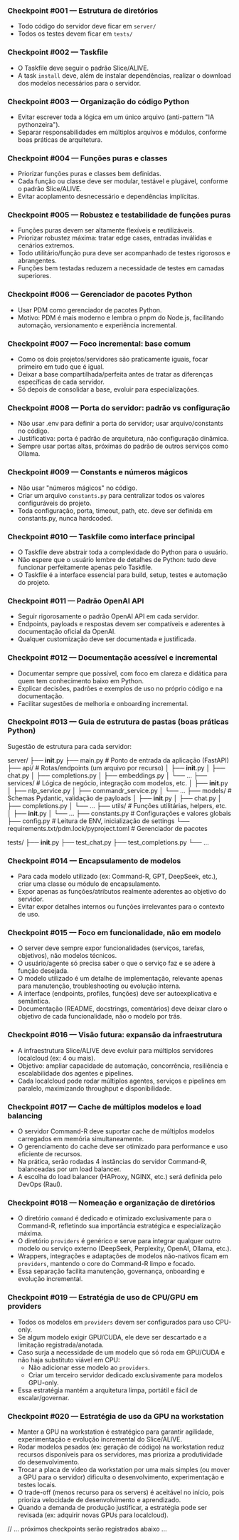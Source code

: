 ### Checkpoint #001 — Estrutura de diretórios

- Todo código do servidor deve ficar em `server/`
- Todos os testes devem ficar em `tests/`

### Checkpoint #002 — Taskfile

- O Taskfile deve seguir o padrão Slice/ALIVE.
- A task `install` deve, além de instalar dependências, realizar o download dos modelos necessários para o servidor.

### Checkpoint #003 — Organização do código Python

- Evitar escrever toda a lógica em um único arquivo (anti-pattern "IA pythonzeira").
- Separar responsabilidades em múltiplos arquivos e módulos, conforme boas práticas de arquitetura.

### Checkpoint #004 — Funções puras e classes

- Priorizar funções puras e classes bem definidas.
- Cada função ou classe deve ser modular, testável e plugável, conforme o padrão Slice/ALIVE.
- Evitar acoplamento desnecessário e dependências implícitas.

### Checkpoint #005 — Robustez e testabilidade de funções puras

- Funções puras devem ser altamente flexíveis e reutilizáveis.
- Priorizar robustez máxima: tratar edge cases, entradas inválidas e cenários extremos.
- Todo utilitário/função pura deve ser acompanhado de testes rigorosos e abrangentes.
- Funções bem testadas reduzem a necessidade de testes em camadas superiores.

### Checkpoint #006 — Gerenciador de pacotes Python

- Usar PDM como gerenciador de pacotes Python.
- Motivo: PDM é mais moderno e lembra o pnpm do Node.js, facilitando automação, versionamento e experiência incremental.

### Checkpoint #007 — Foco incremental: base comum

- Como os dois projetos/servidores são praticamente iguais, focar primeiro em tudo que é igual.
- Deixar a base compartilhada/perfeita antes de tratar as diferenças específicas de cada servidor.
- Só depois de consolidar a base, evoluir para especializações.

### Checkpoint #008 — Porta do servidor: padrão vs configuração

- Não usar .env para definir a porta do servidor; usar arquivo/constants no código.
- Justificativa: porta é padrão de arquitetura, não configuração dinâmica.
- Sempre usar portas altas, próximas do padrão de outros serviços como Ollama.

### Checkpoint #009 — Constants e números mágicos

- Não usar "números mágicos" no código.
- Criar um arquivo `constants.py` para centralizar todos os valores configuráveis do projeto.
- Toda configuração, porta, timeout, path, etc. deve ser definida em constants.py, nunca hardcoded.

### Checkpoint #010 — Taskfile como interface principal

- O Taskfile deve abstrair toda a complexidade do Python para o usuário.
- Não espere que o usuário lembre de detalhes de Python: tudo deve funcionar perfeitamente apenas pelo Taskfile.
- O Taskfile é a interface essencial para build, setup, testes e automação do projeto.

### Checkpoint #011 — Padrão OpenAI API

- Seguir rigorosamente o padrão OpenAI API em cada servidor.
- Endpoints, payloads e respostas devem ser compatíveis e aderentes à documentação oficial da OpenAI.
- Qualquer customização deve ser documentada e justificada.

### Checkpoint #012 — Documentação acessível e incremental

- Documentar sempre que possível, com foco em clareza e didática para quem tem conhecimento baixo em Python.
- Explicar decisões, padrões e exemplos de uso no próprio código e na documentação.
- Facilitar sugestões de melhoria e onboarding incremental.

### Checkpoint #013 — Guia de estrutura de pastas (boas práticas Python)

Sugestão de estrutura para cada servidor:

server/
  ├── __init__.py
  ├── main.py              # Ponto de entrada da aplicação (FastAPI)
  ├── api/                 # Rotas/endpoints (um arquivo por recurso)
  │     ├── __init__.py
  │     ├── chat.py
  │     ├── completions.py
  │     ├── embeddings.py
  │     └── ...
  ├── services/            # Lógica de negócio, integração com modelos, etc.
  │     ├── __init__.py
  │     ├── nlp_service.py
  │     ├── commandr_service.py
  │     └── ...
  ├── models/              # Schemas Pydantic, validação de payloads
  │     ├── __init__.py
  │     ├── chat.py
  │     ├── completions.py
  │     └── ...
  ├── utils/               # Funções utilitárias, helpers, etc.
  │     ├── __init__.py
  │     └── ...
  ├── constants.py         # Configurações e valores globais
  ├── config.py            # Leitura de ENV, inicialização de settings
  └── requirements.txt/pdm.lock/pyproject.toml  # Gerenciador de pacotes

tests/
  ├── __init__.py
  ├── test_chat.py
  ├── test_completions.py
  └── ...

### Checkpoint #014 — Encapsulamento de modelos

- Para cada modelo utilizado (ex: Command-R, GPT, DeepSeek, etc.), criar uma classe ou módulo de encapsulamento.
- Expor apenas as funções/atributos realmente aderentes ao objetivo do servidor.
- Evitar expor detalhes internos ou funções irrelevantes para o contexto de uso.

### Checkpoint #015 — Foco em funcionalidade, não em modelo

- O server deve sempre expor funcionalidades (serviços, tarefas, objetivos), não modelos técnicos.
- O usuário/agente só precisa saber o que o serviço faz e se adere à função desejada.
- O modelo utilizado é um detalhe de implementação, relevante apenas para manutenção, troubleshooting ou evolução interna.
- A interface (endpoints, profiles, funções) deve ser autoexplicativa e semântica.
- Documentação (README, docstrings, comentários) deve deixar claro o objetivo de cada funcionalidade, não o modelo por trás.

### Checkpoint #016 — Visão futura: expansão da infraestrutura

- A infraestrutura Slice/ALIVE deve evoluir para múltiplos servidores localcloud (ex: 4 ou mais).
- Objetivo: ampliar capacidade de automação, concorrência, resiliência e escalabilidade dos agentes e pipelines.
- Cada localcloud pode rodar múltiplos agentes, serviços e pipelines em paralelo, maximizando throughput e disponibilidade.

### Checkpoint #017 — Cache de múltiplos modelos e load balancing

- O servidor Command-R deve suportar cache de múltiplos modelos carregados em memória simultaneamente.
- O gerenciamento do cache deve ser otimizado para performance e uso eficiente de recursos.
- Na prática, serão rodadas 4 instâncias do servidor Command-R, balanceadas por um load balancer.
- A escolha do load balancer (HAProxy, NGINX, etc.) será definida pelo DevOps (Raul).

### Checkpoint #018 — Nomeação e organização de diretórios

- O diretório `command` é dedicado e otimizado exclusivamente para o Command-R, refletindo sua importância estratégica e especialização máxima.
- O diretório `providers` é genérico e serve para integrar qualquer outro modelo ou serviço externo (DeepSeek, Perplexity, OpenAI, Ollama, etc.).
- Wrappers, integrações e adaptações de modelos não-nativos ficam em `providers`, mantendo o core do Command-R limpo e focado.
- Essa separação facilita manutenção, governança, onboarding e evolução incremental.

### Checkpoint #019 — Estratégia de uso de CPU/GPU em providers

- Todos os modelos em `providers` devem ser configurados para uso CPU-only.
- Se algum modelo exigir GPU/CUDA, ele deve ser descartado e a limitação registrada/anotada.
- Caso surja a necessidade de um modelo que só roda em GPU/CUDA e não haja substituto viável em CPU:
  - Não adicionar esse modelo ao `providers`.
  - Criar um terceiro servidor dedicado exclusivamente para modelos GPU-only.
- Essa estratégia mantém a arquitetura limpa, portátil e fácil de escalar/governar.

### Checkpoint #020 — Estratégia de uso da GPU na workstation

- Manter a GPU na workstation é estratégico para garantir agilidade, experimentação e evolução incremental do Slice/ALIVE.
- Rodar modelos pesados (ex: geração de código) na workstation reduz recursos disponíveis para os servidores, mas prioriza a produtividade do desenvolvimento.
- Trocar a placa de vídeo da workstation por uma mais simples (ou mover a GPU para o servidor) dificulta o desenvolvimento, experimentação e testes locais.
- O trade-off (menos recurso para os servers) é aceitável no início, pois prioriza velocidade de desenvolvimento e aprendizado.
- Quando a demanda de produção justificar, a estratégia pode ser revisada (ex: adquirir novas GPUs para localcloud).

// ... próximos checkpoints serão registrados abaixo ...
